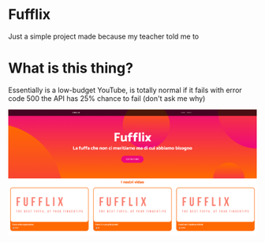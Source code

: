 # Fufflix
Just a simple project made because my teacher told me to <br>

# What is this thing? <br>
Essentially is a low-budget YouTube, is totally normal if it fails with error code 500 the API has 25% chance to fail (don't ask me why)

![Screenshot](screenshot.png)
